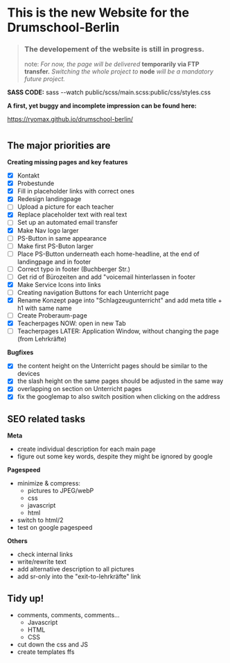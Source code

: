 # **This is the new Website for the Drumschool-Berlin** 

>### **The developement of the website is still in progress.**
>
>note: *For now, the page will be delivered* **temporarily via FTP transfer.**
>*Switching the whole project to* **node** *will be a mandatory future project.*

**SASS CODE:** sass --watch public/scss/main.scss:public/css/styles.css
 
**A first, yet buggy and incomplete impression can be found here:**

https://ryomax.github.io/drumschool-berlin/


#
## **The major priorities are**

**Creating missing pages and key features**
- [X] Kontakt
- [X] Probestunde
- [X] Fill in placeholder links with correct ones
- [X] Redesign landingpage 
- [ ] Upload a picture for each teacher
- [X] Replace placeholder text with real text
- [ ] Set up an automated email transfer
- [X] Make Nav logo larger
- [ ] PS-Button in same appearance
- [ ] Make first PS-Buton larger
- [ ] Place PS-Button underneath each home-headline, at the end of landingpage and in footer
- [ ] Correct typo in footer (Buchberger Str.)
- [ ] Get rid of Bürozeiten and add "voicemail hinterlassen in footer
- [X] Make Service Icons into links
- [ ] Creating navigation Buttons for each Unterricht page
- [X] Rename Konzept page into "Schlagzeugunterricht" and add meta title + h1 with same name
- [ ] Create Proberaum-page 
- [X] Teacherpages NOW: open in new Tab
- [ ] Teacherpages LATER: Application Window, without changing the page (from Lehrkräfte)

**Bugfixes**
- [X] the content height on the Unterricht pages should be similar to the devices
- [X] the slash height on the same pages should be adjusted in the same way
- [X] overlapping on section on Unterricht pages
- [X] fix the googlemap to also switch position when clicking on the address

## **SEO related tasks**

**Meta**
- create individual description for each main page
- figure out some key words, despite they might be ignored by google

**Pagespeed**
- minimize & compress:
    - pictures to JPEG/webP
    - css
    - javascript
    - html
- switch to html/2
- test on google pagespeed

**Others**
- check internal links
- write/rewrite text
- add alternative description to all pictures
- add sr-only into the "exit-to-lehrkräfte" link

## **Tidy up!**

- comments, comments, comments...
    - Javascript
    - HTML
    - CSS
- cut down the css and JS
- create templates ffs
